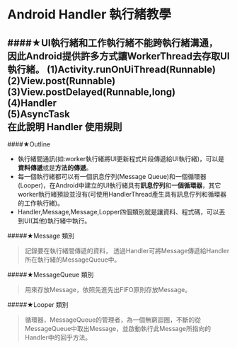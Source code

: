 Android Handler 執行緒教學
==============================
####★UI執行緒和工作執行緒不能跨執行緒溝通，<br/>因此Android提供許多方式讓WorkerThread去存取UI執行緒。
(1)Activity.runOnUiThread(Runnable)   
(2)View.post(Runnable)    
(3)View.postDelayed(Runnable,long)    
(4)Handler    
(5)AsyncTask    
在此說明 Handler 使用規則
---------------------------------
####★Outline
* 執行緒間通訊(如:worker執行緒將UI更新程式片段傳遞給UI執行緒)，可以是**資料傳遞**或是**方法的傳遞**。
* 每一個執行緒都可以有一個訊息佇列(Message Queue)和一個循環器(Looper)，在Android中建立的UI執行緒具有**訊息佇列**和**一個循環器**，其它worker執行緒預設並沒有(可使用HandlerThread產生具有訊息佇列和循環器的工作執行緒)。
* Handler,Message,Message,Lopper四個類別就是讓資料、程式碼，可以丟到UI(其他)執行緒中執行。

#####★Message 類別
> 記錄要在執行緒間傳遞的資料， 透過Handler可將Message傳遞給Handler所在執行緒的MessageQueue中。

#####★MessageQueue 類別
> 用來存放Message，依照先進先出FIFO原則存放Message。

#####★Looper 類別
> 循環器，MessageQueue的管理者，為一個無窮迴圈，不斷的從MessageQueue中取出Message，並啟動執行此Message所指向的Handler中的回乎方法。
